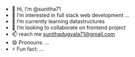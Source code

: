 - 👋 Hi, I’m @sunitha71
- 👀 I’m interested in full stack web development ...
- 🌱 I’m currently learning datastructures
- 💞️ I’m looking to collaborate on frontend project
- 📫 reach me sunithadugyala71@gmail.com
- 😄 Pronouns: ...
- ⚡ Fun fact: ...

<!---
sunitha71/sunitha71 is a ✨ special ✨ repository because its `README.md` (this file) appears on your GitHub profile.
You can click the Preview link to take a look at your changes.
--->
